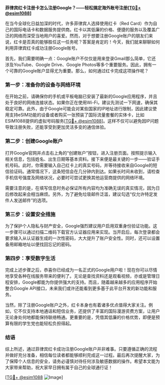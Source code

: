 **菲律宾红卡注册卡怎么注册Google？——轻松搞定海外账号注册[[TG💪+ @esim1088](https://t.me/s/esim1088)]**

在当今全球化日益加深的时代，许多菲律宾人选择使用红卡（Red Card）作为自己的国际电话卡和数据服务提供商。红卡以其低廉的价格、便捷的服务以及覆盖广泛的网络而深受当地用户的喜爱。然而，对于想要注册Google账户的朋友们来说，红卡是否真的能够胜任这一任务呢？答案是肯定的！今天，我们就来聊聊如何利用菲律宾红卡成功注册Google账号。

首先，我们需要明确一点：Google账户不仅仅是用来登录Gmail那么简单，它还涉及YouTube、Google Drive、Google Photos等多个重要服务。因此，拥有一个可靠的Google账户显得尤为重要。那么，如何通过红卡完成这项操作呢？

### **第一步：准备你的设备与网络环境**

在开始之前，请确保你的手机或平板电脑已安装了最新的Google应用程序，并且处于良好的网络连接状态。如果你正在使用Wi-Fi，建议先测试一下网速，确保其稳定可靠。此外，由于Google可能会对某些国家的IP地址进行限制，因此建议使用支持eSIM功能的设备或者购买一张预装了国际流量套餐的实体卡，比如ESIM1088提供的虚拟号码服务[[TG💪+ @esim1088](https://t.me/s/esim1088)]。这样不仅可以避免因IP问题导致注册失败，还能享受到更加灵活多变的通信体验。

### **第二步：创建Google账户**

打开Google官网并点击右上角的“创建账户”按钮，进入注册页面。按照提示输入相关信息，包括姓名、出生日期等基本资料。接下来便是最关键的一步——验证手机号码。此时，你需要输入自己红卡上的真实号码，并等待接收来自Google的短信验证码。通常情况下，这条短信会在几分钟内到达。如果长时间未收到，请检查手机信号强度及网络状况，必要时可尝试更换其他运营商提供的网络环境。

需要注意的是，在填写信息时务必保证所有内容均为准确无误的真实情况，因为日后修改起来会相当麻烦。另外，为了避免垃圾邮件泛滥，建议勾选“仅允许特定发件人发送邮件”的选项。

### **第三步：设置安全措施**

为了保护个人隐私与财产安全，Google强烈建议用户启用双重身份验证功能。这一步骤可以通过扫描二维码下载官方认证器应用来实现。当开启后，每次登录都会要求输入从认证器生成的一次性密码，大大提升了账户安全性。同时，还可以设置备用邮箱地址以便找回忘记的密码。

### **第四步：享受数字生活**

完成上述步骤之后，恭喜你已经成为一名正式的Google用户啦！现在你可以尽情地享受各种在线服务带来的便利了。无论是查找资料还是观看视频，亦或是管理日程安排，Google都能为你提供强大的支持。而且，随着越来越多的应用程序开始整合Google API接口，未来我们或许还能看到更多基于此平台开发的新功能和服务。

当然，除了注册Google账户之外，红卡本身也有着诸多优点值得大家关注。例如，它不仅支持本地通话和短信业务，还提供了丰富的国际漫游资费方案，让用户无论身处何地都能保持联络畅通。更重要的是，凭借其低廉的价格优势，即便是预算有限的学生党也能轻松负担得起。

### **结语**

综上所述，通过菲律宾红卡成功注册Google账户并非难事。只要遵循正确的流程并做好充分准备，相信每位读者都能够顺利完成这一过程。最后再次提醒大家，为了保障个人信息的安全，请务必谨慎对待任何涉及敏感数据的操作。希望本文能为大家带来帮助，祝大家早日拥有属于自己的全球通行证！

[[TG💪+ @esim1088](https://t.me/s/esim1088) ![Image](https://i.postimg.cc/4NQfJmqS/Snipaste-2025-05-13-00-14-12.png)]